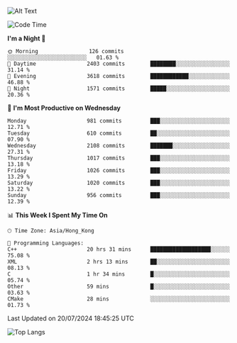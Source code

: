 ![Alt Text](https://media.tenor.com/3Gehha8RO-sAAAAC/goose-dance.gif)

<!--START_SECTION:waka-->
![Code Time](http://img.shields.io/badge/Code%20Time-258%20hrs%2041%20mins-blue)

**I'm a Night 🦉** 

```text
🌞 Morning                126 commits         ░░░░░░░░░░░░░░░░░░░░░░░░░   01.63 % 
🌆 Daytime                2403 commits        ████████░░░░░░░░░░░░░░░░░   31.14 % 
🌃 Evening                3618 commits        ████████████░░░░░░░░░░░░░   46.88 % 
🌙 Night                  1571 commits        █████░░░░░░░░░░░░░░░░░░░░   20.36 % 
```
📅 **I'm Most Productive on Wednesday** 

```text
Monday                   981 commits         ███░░░░░░░░░░░░░░░░░░░░░░   12.71 % 
Tuesday                  610 commits         ██░░░░░░░░░░░░░░░░░░░░░░░   07.90 % 
Wednesday                2108 commits        ███████░░░░░░░░░░░░░░░░░░   27.31 % 
Thursday                 1017 commits        ███░░░░░░░░░░░░░░░░░░░░░░   13.18 % 
Friday                   1026 commits        ███░░░░░░░░░░░░░░░░░░░░░░   13.29 % 
Saturday                 1020 commits        ███░░░░░░░░░░░░░░░░░░░░░░   13.22 % 
Sunday                   956 commits         ███░░░░░░░░░░░░░░░░░░░░░░   12.39 % 
```


📊 **This Week I Spent My Time On** 

```text
🕑︎ Time Zone: Asia/Hong_Kong

💬 Programming Languages: 
C++                      20 hrs 31 mins      ███████████████████░░░░░░   75.08 % 
XML                      2 hrs 13 mins       ██░░░░░░░░░░░░░░░░░░░░░░░   08.13 % 
C                        1 hr 34 mins        █░░░░░░░░░░░░░░░░░░░░░░░░   05.74 % 
Other                    59 mins             █░░░░░░░░░░░░░░░░░░░░░░░░   03.63 % 
CMake                    28 mins             ░░░░░░░░░░░░░░░░░░░░░░░░░   01.73 % 
```


 Last Updated on 20/07/2024 18:45:25 UTC
<!--END_SECTION:waka-->

![Top Langs](https://github-readme-stats-rose-phi.vercel.app/api/top-langs/?username=jxncted\&layout=compact&hide=c,assembly,jupyter%20notebook)
